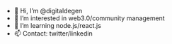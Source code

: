 - 👋 Hi, I’m @digitaldegen
- 👀 I’m interested in web3.0/community management
- 🌱 I’m learning node.js/react.js
- 📫 Contact: twitter/linkedin
